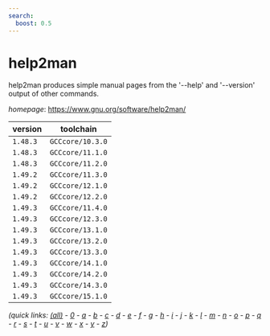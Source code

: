 ```yaml
---
search:
  boost: 0.5
---
```

# help2man

help2man produces simple manual pages from the '--help' and '--version' output of other commands.

*homepage*: <https://www.gnu.org/software/help2man/>

version | toolchain
--------|----------
``1.48.3`` | ``GCCcore/10.3.0``
``1.48.3`` | ``GCCcore/11.1.0``
``1.48.3`` | ``GCCcore/11.2.0``
``1.49.2`` | ``GCCcore/11.3.0``
``1.49.2`` | ``GCCcore/12.1.0``
``1.49.2`` | ``GCCcore/12.2.0``
``1.49.3`` | ``GCCcore/11.4.0``
``1.49.3`` | ``GCCcore/12.3.0``
``1.49.3`` | ``GCCcore/13.1.0``
``1.49.3`` | ``GCCcore/13.2.0``
``1.49.3`` | ``GCCcore/13.3.0``
``1.49.3`` | ``GCCcore/14.1.0``
``1.49.3`` | ``GCCcore/14.2.0``
``1.49.3`` | ``GCCcore/14.3.0``
``1.49.3`` | ``GCCcore/15.1.0``


*(quick links: [(all)](../index.md) - [0](../0/index.md) - [a](../a/index.md) - [b](../b/index.md) - [c](../c/index.md) - [d](../d/index.md) - [e](../e/index.md) - [f](../f/index.md) - [g](../g/index.md) - [h](../h/index.md) - [i](../i/index.md) - [j](../j/index.md) - [k](../k/index.md) - [l](../l/index.md) - [m](../m/index.md) - [n](../n/index.md) - [o](../o/index.md) - [p](../p/index.md) - [q](../q/index.md) - [r](../r/index.md) - [s](../s/index.md) - [t](../t/index.md) - [u](../u/index.md) - [v](../v/index.md) - [w](../w/index.md) - [x](../x/index.md) - [y](../y/index.md) - [z](../z/index.md))*

